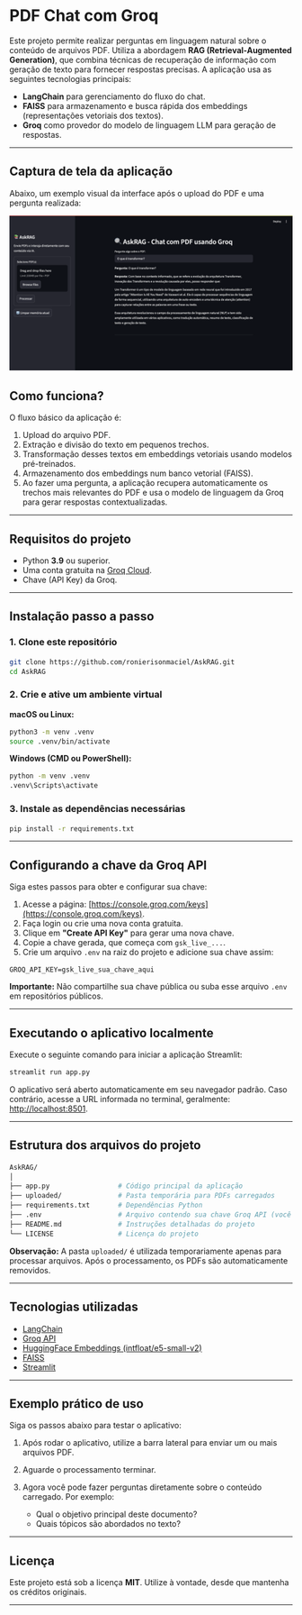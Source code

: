 # PDF Chat com Groq

Este projeto permite realizar perguntas em linguagem natural sobre o conteúdo de arquivos PDF. Utiliza a abordagem **RAG (Retrieval-Augmented Generation)**, que combina técnicas de recuperação de informação com geração de texto para fornecer respostas precisas. A aplicação usa as seguintes tecnologias principais:

* **LangChain** para gerenciamento do fluxo do chat.
* **FAISS** para armazenamento e busca rápida dos embeddings (representações vetoriais dos textos).
* **Groq** como provedor do modelo de linguagem LLM para geração de respostas.

---

## Captura de tela da aplicação

Abaixo, um exemplo visual da interface após o upload do PDF e uma pergunta realizada:

![Screenshot da aplicação](img/screen.png)

## Como funciona?

O fluxo básico da aplicação é:

1. Upload do arquivo PDF.
2. Extração e divisão do texto em pequenos trechos.
3. Transformação desses textos em embeddings vetoriais usando modelos pré-treinados.
4. Armazenamento dos embeddings num banco vetorial (FAISS).
5. Ao fazer uma pergunta, a aplicação recupera automaticamente os trechos mais relevantes do PDF e usa o modelo de linguagem da Groq para gerar respostas contextualizadas.

---

## Requisitos do projeto

* Python **3.9** ou superior.
* Uma conta gratuita na [Groq Cloud](https://groq.com/).
* Chave (API Key) da Groq.

---

## Instalação passo a passo

### 1. Clone este repositório

```bash
git clone https://github.com/ronierisonmaciel/AskRAG.git
cd AskRAG
```

### 2. Crie e ative um ambiente virtual

**macOS ou Linux:**

```bash
python3 -m venv .venv
source .venv/bin/activate
```

**Windows (CMD ou PowerShell):**

```cmd
python -m venv .venv
.venv\Scripts\activate
```

### 3. Instale as dependências necessárias

```bash
pip install -r requirements.txt
```

---

## Configurando a chave da Groq API

Siga estes passos para obter e configurar sua chave:

1. Acesse a página: [https://console.groq.com/keys](https://console.groq.com/keys).
2. Faça login ou crie uma nova conta gratuita.
3. Clique em **"Create API Key"** para gerar uma nova chave.
4. Copie a chave gerada, que começa com `gsk_live_...`.
5. Crie um arquivo `.env` na raiz do projeto e adicione sua chave assim:

```env
GROQ_API_KEY=gsk_live_sua_chave_aqui
```

**Importante:** Não compartilhe sua chave pública ou suba esse arquivo `.env` em repositórios públicos.

---

## Executando o aplicativo localmente

Execute o seguinte comando para iniciar a aplicação Streamlit:

```bash
streamlit run app.py
```

O aplicativo será aberto automaticamente em seu navegador padrão. Caso contrário, acesse a URL informada no terminal, geralmente:
[http://localhost:8501](http://localhost:8501).

---

## Estrutura dos arquivos do projeto

```bash
AskRAG/
│
├── app.py                 # Código principal da aplicação
├── uploaded/              # Pasta temporária para PDFs carregados
├── requirements.txt       # Dependências Python
├── .env                   # Arquivo contendo sua chave Groq API (você deve criar)
├── README.md              # Instruções detalhadas do projeto
└── LICENSE                # Licença do projeto
```

**Observação:**
A pasta `uploaded/` é utilizada temporariamente apenas para processar arquivos. Após o processamento, os PDFs são automaticamente removidos.

---

## Tecnologias utilizadas

* [LangChain](https://www.langchain.com/)
* [Groq API](https://groq.com/)
* [HuggingFace Embeddings (intfloat/e5-small-v2)](https://huggingface.co/intfloat/e5-small-v2)
* [FAISS](https://github.com/facebookresearch/faiss)
* [Streamlit](https://streamlit.io/)

---

## Exemplo prático de uso

Siga os passos abaixo para testar o aplicativo:

1. Após rodar o aplicativo, utilize a barra lateral para enviar um ou mais arquivos PDF.
2. Aguarde o processamento terminar.
3. Agora você pode fazer perguntas diretamente sobre o conteúdo carregado. Por exemplo:

   * Qual o objetivo principal deste documento?
   * Quais tópicos são abordados no texto?

---

## Licença

Este projeto está sob a licença **MIT**.
Utilize à vontade, desde que mantenha os créditos originais.

---
